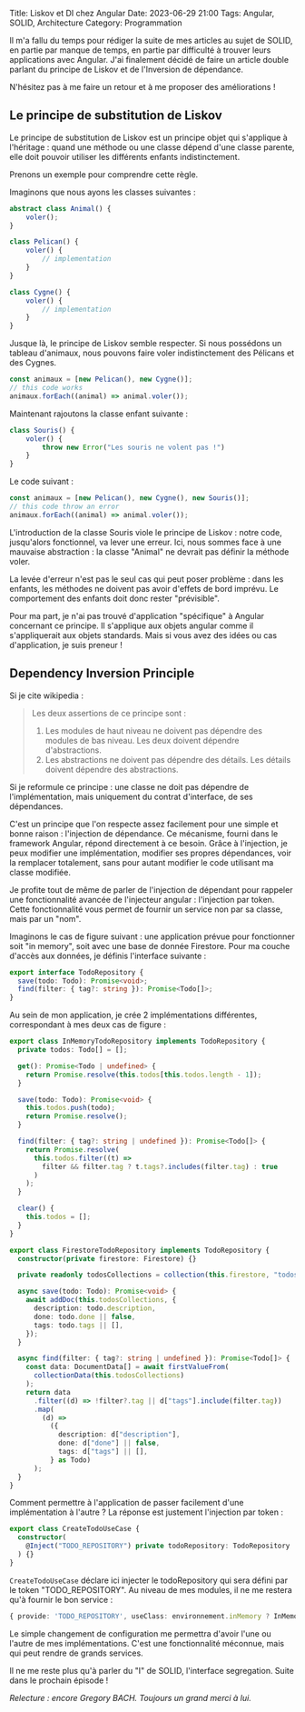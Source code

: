 Title: Liskov et DI chez Angular
Date: 2023-06-29 21:00
Tags: Angular, SOLID, Architecture
Category: Programmation

Il m'a fallu du temps pour rédiger la suite de mes articles au sujet de SOLID, en partie par manque de temps, en partie par difficulté à trouver leurs applications avec Angular. J'ai finalement décidé de faire un article double parlant du principe de Liskov et de l'Inversion de dépendance.

N'hésitez pas à me faire un retour et à me proposer des améliorations !

## Le principe de substitution de Liskov

Le principe de substitution de Liskov est un principe objet qui s'applique à l'héritage : quand une méthode ou une classe dépend d'une classe parente, elle doit pouvoir utiliser les différents enfants indistinctement.

Prenons un exemple pour comprendre cette règle.

Imaginons que nous ayons les classes suivantes :

```ts
abstract class Animal() {
    voler();
}

class Pelican() {
    voler() {
        // implementation
    }
}

class Cygne() {
    voler() {
        // implementation
    }
}
```

Jusque là, le principe de Liskov semble respecter. Si nous possédons un tableau d'animaux, nous pouvons faire voler indistinctement des Pélicans et des Cygnes.

```ts
const animaux = [new Pelican(), new Cygne()];
// this code works
animaux.forEach((animal) => animal.voler());
```

Maintenant rajoutons la classe enfant suivante :

```ts
class Souris() {
    voler() {
        throw new Error("Les souris ne volent pas !")
    }
}
```

Le code suivant :

```ts
const animaux = [new Pelican(), new Cygne(), new Souris()];
// this code throw an error
animaux.forEach((animal) => animal.voler());
```

L'introduction de la classe Souris viole le principe de Liskov : notre code, jusqu'alors fonctionnel, va lever une erreur. Ici, nous sommes face à une mauvaise abstraction : la classe "Animal" ne devrait pas définir la méthode voler.

La levée d'erreur n'est pas le seul cas qui peut poser problème : dans les enfants, les méthodes ne doivent pas avoir d'effets de bord imprévu. Le comportement des enfants doit donc rester "prévisible".

Pour ma part, je n'ai pas trouvé d'application "spécifique" à Angular concernant ce principe. Il s'applique aux objets angular comme il s'appliquerait aux objets standards. Mais si vous avez des idées ou cas d'application, je suis preneur !

## Dependency Inversion Principle

Si je cite wikipedia :

> Les deux assertions de ce principe sont :
>
> 1. Les modules de haut niveau ne doivent pas dépendre des modules de bas niveau. Les deux doivent dépendre d'abstractions.
> 2. Les abstractions ne doivent pas dépendre des détails. Les détails doivent dépendre des abstractions.

Si je reformule ce principe : une classe ne doit pas dépendre de l'implémentation, mais uniquement du contrat d'interface, de ses dépendances.

C'est un principe que l'on respecte assez facilement pour une simple et bonne raison : l'injection de dépendance. Ce mécanisme, fourni dans le framework Angular, répond directement à ce besoin. Grâce à l'injection, je peux modifier une implémentation, modifier ses propres dépendances, voir la remplacer totalement, sans pour autant modifier le code utilisant ma classe modifiée.

Je profite tout de même de parler de l'injection de dépendant pour rappeler une fonctionnalité avancée de l'injecteur angular : l'injection par token. Cette fonctionnalité vous permet de fournir un service non par sa classe, mais par un "nom".

Imaginons le cas de figure suivant : une application prévue pour fonctionner soit "in memory", soit avec une base de donnée Firestore. Pour ma couche d'accès aux données, je définis l'interface suivante :

```ts
export interface TodoRepository {
  save(todo: Todo): Promise<void>;
  find(filter: { tag?: string }): Promise<Todo[]>;
}
```

Au sein de mon application, je crée 2 implémentations différentes, correspondant à mes deux cas de figure :

```ts
export class InMemoryTodoRepository implements TodoRepository {
  private todos: Todo[] = [];

  get(): Promise<Todo | undefined> {
    return Promise.resolve(this.todos[this.todos.length - 1]);
  }

  save(todo: Todo): Promise<void> {
    this.todos.push(todo);
    return Promise.resolve();
  }

  find(filter: { tag?: string | undefined }): Promise<Todo[]> {
    return Promise.resolve(
      this.todos.filter((t) =>
        filter && filter.tag ? t.tags?.includes(filter.tag) : true
      )
    );
  }

  clear() {
    this.todos = [];
  }
}
```

```ts
export class FirestoreTodoRepository implements TodoRepository {
  constructor(private firestore: Firestore) {}

  private readonly todosCollections = collection(this.firestore, "todos");

  async save(todo: Todo): Promise<void> {
    await addDoc(this.todosCollections, {
      description: todo.description,
      done: todo.done || false,
      tags: todo.tags || [],
    });
  }

  async find(filter: { tag?: string | undefined }): Promise<Todo[]> {
    const data: DocumentData[] = await firstValueFrom(
      collectionData(this.todosCollections)
    );
    return data
      .filter((d) => !filter?.tag || d["tags"].include(filter.tag))
      .map(
        (d) =>
          ({
            description: d["description"],
            done: d["done"] || false,
            tags: d["tags"] || [],
          } as Todo)
      );
  }
}
```

Comment permettre à l'application de passer facilement d'une implémentation à l'autre ? La réponse est justement l'injection par token :

```ts
export class CreateTodoUseCase {
  constructor(
    @Inject("TODO_REPOSITORY") private todoRepository: TodoRepository
  ) {}
}
```

`CreateTodoUseCase` déclare ici injecter le todoRepository qui sera défini par le token "TODO_REPOSITORY". Au niveau de mes modules, il ne me restera qu'à fournir le bon service :

```ts
{ provide: 'TODO_REPOSITORY', useClass: environnement.inMemory ? InMemoryTodoRepository : FirestoreTodoRepository },
```

Le simple changement de configuration me permettra d'avoir l'une ou l'autre de mes implémentations. C'est une fonctionnalité méconnue, mais qui peut rendre de grands services.

Il ne me reste plus qu'à parler du "I" de SOLID, l'interface segregation. Suite dans le prochain épisode !

_Relecture : encore Gregory BACH. Toujours un grand merci à lui._
